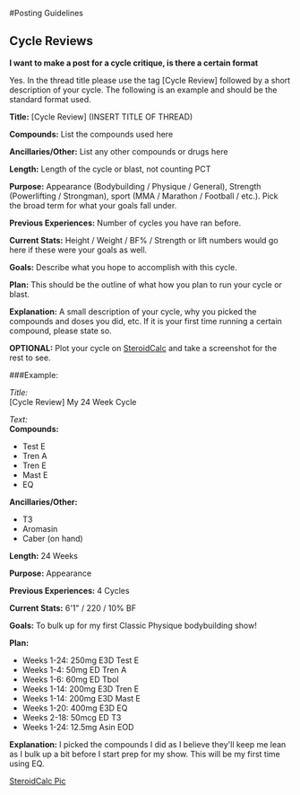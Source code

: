 #Posting Guidelines

## Cycle Reviews

**I want to make a post for a cycle critique, is there a certain format**

Yes. In the thread title please use the tag [Cycle Review] followed by a short description of your cycle. The following is an example and should be the standard format used.

**Title:** [Cycle Review] (INSERT TITLE OF THREAD)

**Compounds:** List the compounds used here

**Ancillaries/Other:** List any other compounds or drugs here

**Length:** Length of the cycle or blast, not counting PCT

**Purpose:** Appearance (Bodybuilding / Physique / General), Strength (Powerlifting / Strongman), sport (MMA / Marathon / Football / etc.). Pick the broad term for what your goals fall under.

**Previous Experiences:** Number of cycles you have ran before.

**Current Stats:** Height / Weight / BF% / Strength or lift numbers would go here if these were your goals as well.

**Goals:** Describe what you hope to accomplish with this cycle.

**Plan:** This should be the outline of what how you plan to run your cycle or blast.

**Explanation:** A small description of your cycle, why you picked the compounds and doses you did, etc. If it is your first time running a certain compound, please state so.

**OPTIONAL:** Plot your cycle on [SteroidCalc](http://steroidcalc.com/) and take a screenshot for the rest to see.

###Example:

*Title:*  
[Cycle Review] My 24 Week Cycle

*Text:*  
**Compounds:**  
* Test E  
* Tren A  
* Tren E  
* Mast E  
* EQ  

**Ancillaries/Other:**  
* T3  
* Aromasin  
* Caber (on hand)  

**Length:** 24 Weeks

**Purpose:** Appearance

**Previous Experiences:** 4 Cycles

**Current Stats:** 6'1" / 220 / 10% BF

**Goals:** To bulk up for my first Classic Physique bodybuilding show!

**Plan:**  
* Weeks 1-24: 250mg E3D Test E  
* Weeks 1-4: 50mg ED Tren A  
* Weeks 1-6: 60mg ED Tbol  
* Weeks 1-14: 200mg E3D Tren E  
* Weeks 1-14: 200mg E3D Mast E  
* Weeks 1-20: 400mg E3D EQ  
* Weeks 2-18: 50mcg ED T3  
* Weeks 1-24: 12.5mg Asin EOD  

**Explanation:** I picked the compounds I did as I believe they'll keep me lean as I bulk up a bit before I start prep for my show. This will be my first time using EQ.

[SteroidCalc Pic](https://imgur.com/a/eETFi)